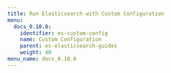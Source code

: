```yaml
---
title: Run Elasticsearch with Custom Configuration
menu:
  docs_0.10.0:
    identifier: es-custom-config
    name: Custom Configuration
    parent: es-elasticsearch-guides
    weight: 40
menu_name: docs_0.10.0
---
```


